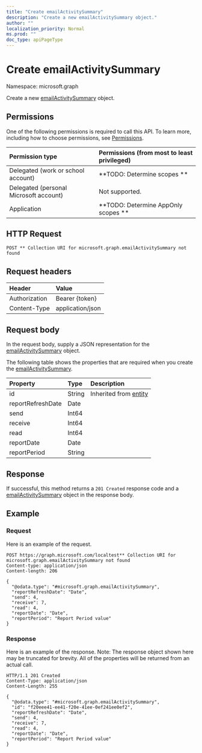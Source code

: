 ```yaml
---
title: "Create emailActivitySummary"
description: "Create a new emailActivitySummary object."
author: ""
localization_priority: Normal
ms.prod: ""
doc_type: apiPageType
---
```


# Create emailActivitySummary

Namespace: microsoft.graph

Create a new [emailActivitySummary](../resources/emailactivitysummary.md) object.

## Permissions
One of the following permissions is required to call this API. To learn more, including how to choose permissions, see [Permissions](/concepts/permissions-reference.md).

|Permission type|Permissions (from most to least privileged)|
|:---|:---|
|Delegated (work or school account)|**TODO: Determine scopes **|
|Delegated (personal Microsoft account)|Not supported.|
|Application|**TODO: Determine AppOnly scopes **|

## HTTP Request
<!-- {
  "blockType": "ignored"
}
-->
``` http
POST ** Collection URI for microsoft.graph.emailActivitySummary not found
```

## Request headers
|Header|Value|
|:---|:---|
|Authorization|Bearer {token}|
|Content-Type|application/json|

## Request body
In the request body, supply a JSON representation for the [emailActivitySummary](../resources/emailactivitysummary.md) object.

The following table shows the properties that are required when you create the [emailActivitySummary](../resources/emailactivitysummary.md).

|Property|Type|Description|
|:---|:---|:---|
|id|String| Inherited from [entity](../resources/entity.md)|
|reportRefreshDate|Date||
|send|Int64||
|receive|Int64||
|read|Int64||
|reportDate|Date||
|reportPeriod|String||



## Response
If successful, this method returns a `201 Created` response code and a [emailActivitySummary](../resources/emailactivitysummary.md) object in the response body.

## Example

### Request
Here is an example of the request.
<!-- {
  "blockType": "request",
  "name": "create_emailactivitysummary_from_"
}
-->
``` http
POST https://graph.microsoft.com/localtest** Collection URI for microsoft.graph.emailActivitySummary not found
Content-type: application/json
Content-length: 206

{
  "@odata.type": "#microsoft.graph.emailActivitySummary",
  "reportRefreshDate": "Date",
  "send": 4,
  "receive": 7,
  "read": 4,
  "reportDate": "Date",
  "reportPeriod": "Report Period value"
}
```

### Response
Here is an example of the response. Note: The response object shown here may be truncated for brevity. All of the properties will be returned from an actual call.
<!-- {
  "blockType": "response",
  "truncated": true,
  "@odata.type": "microsoft.graph.emailactivitysummary"
}
-->
``` http
HTTP/1.1 201 Created
Content-Type: application/json
Content-Length: 255

{
  "@odata.type": "#microsoft.graph.emailActivitySummary",
  "id": "f20eee41-ee41-f20e-41ee-0ef241ee0ef2",
  "reportRefreshDate": "Date",
  "send": 4,
  "receive": 7,
  "read": 4,
  "reportDate": "Date",
  "reportPeriod": "Report Period value"
}
```

